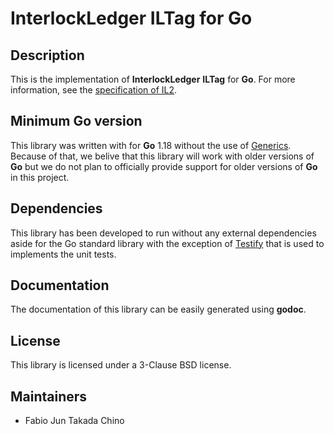 # InterlockLedger ILTag for Go

## Description

This is the implementation of **InterlockLedger** **ILTag** for **Go**. For more information, see
the [specification of IL2](https://github.com/interlockledger/specification/tree/master).

## Minimum Go version

This library was written with for **Go** 1.18 without the use of 
[Generics](https://go.googlesource.com/proposal/+/refs/heads/master/design/43651-type-parameters.md). Because of that, we belive that this library will
work with older versions of **Go** but we do not plan to officially provide
support for older versions of **Go** in this project.

## Dependencies

This library has been developed to run without any external dependencies aside for the
Go standard library with the exception of [Testify](https://github.com/stretchr/testify)
that is used to implements the unit tests.

## Documentation

The documentation of this library can be easily generated using **godoc**.

## License

This library is licensed under a 3-Clause BSD license.

## Maintainers

- Fabio Jun Takada Chino
